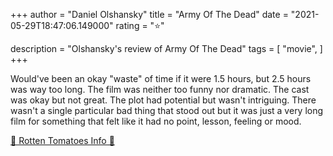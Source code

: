 +++
author = "Daniel Olshansky"
title = "Army Of The Dead"
date = "2021-05-29T18:47:06.149000"
rating = "⭐"

description = "Olshansky's review of Army Of The Dead"
tags = [
    "movie",
]
+++


Would've been an okay "waste" of time if it were 1.5 hours, but 2.5 hours was way too long. The film was neither too funny nor dramatic. The cast was okay but not great. The plot had potential but wasn't intriguing. There wasn't a single particular bad thing that stood out but it was just a very long film for something that felt like it had no point, lesson, feeling or mood.

[🍅 Rotten Tomatoes Info 🍅](https://www.rottentomatoes.com//m/army_of_the_dead_2021)